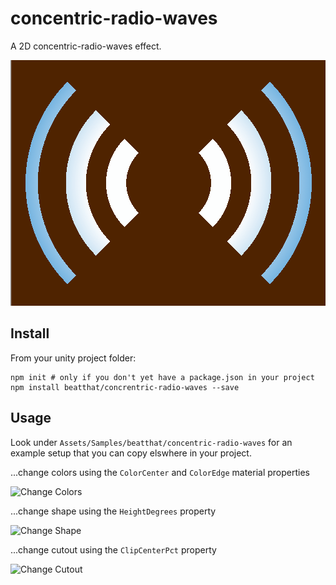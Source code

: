 # concentric-radio-waves
A 2D concentric-radio-waves effect.

![Concentric Radio Waves](READMEfiles/concentric-radio-waves.gif)

## Install

From your unity project folder:

    npm init # only if you don't yet have a package.json in your project
    npm install beatthat/concrentric-radio-waves --save


## Usage

Look under `Assets/Samples/beatthat/concentric-radio-waves` for an example setup that you can copy elswhere in your project.

...change colors using the `ColorCenter` and `ColorEdge` material properties

![Change Colors ](READMEfiles/change-colors.gif)


...change shape using the `HeightDegrees` property

![Change Shape ](READMEfiles/change-shape.gif)

...change cutout using the `ClipCenterPct` property

![Change Cutout ](READMEfiles/clip-center-pct.gif)

